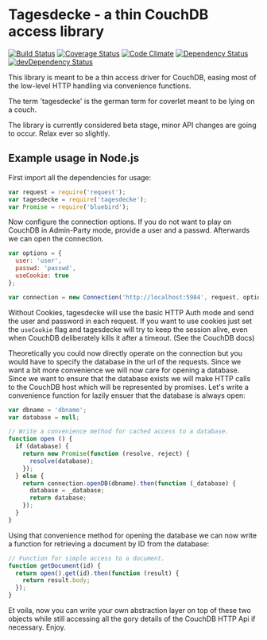 # Tagesdecke - a thin CouchDB access library

[![Build Status](https://travis-ci.org/Prakti/tagesdecke.svg?branch=master)](https://travis-ci.org/Prakti/tagesdecke)
[![Coverage Status](https://img.shields.io/coveralls/Prakti/tagesdecke.svg)](https://coveralls.io/r/Prakti/tagesdecke?branch=master)
[![Code Climate](https://codeclimate.com/github/Prakti/tagesdecke/badges/gpa.svg)](https://codeclimate.com/github/Prakti/tagesdecke)
[![Dependency Status](https://david-dm.org/prakti/tagesdecke.svg)](https://david-dm.org/prakti/tagesdecke)
[![devDependency Status](https://david-dm.org/prakti/tagesdecke/dev-status.svg)](https://david-dm.org/prakti/tagesdecke#info=devDependencies)

This library is meant to be a thin access driver for CouchDB, easing most of
the low-level HTTP handling via convenience functions.

The term 'tagesdecke' is the german term for coverlet meant to be lying on a
couch.

The library is currently considered beta stage, minor API changes are going
to occur. Relax ever so slightly.

## Example usage in Node.js

First import all the dependencies for usage:
```javascript
var request = require('request');
var tagesdecke = require('tagesdecke');
var Promise = require('bluebird');
```

Now configure the connection options. If you do not want to play on CouchDB in
Admin-Party mode, provide a user and a passwd. Afterwards we can open the
connection.

```javascript
var options = {
  user: 'user',
  passwd: 'passwd',
  useCookie: true 
};

var connection = new Connection('http://localhost:5984', request, options);
```

Without Cookies, tagesdecke
will use the basic HTTP Auth mode and send the user and password in each
request. If you want to use cookies just set the `useCookie` flag and
tagesdecke will try to keep the session alive, even when CouchDB deliberately
kills it after a timeout. (See the CouchDB docs)

Theoretically you could now directly operate on the connection but you would
have to specify the database in the url of the requests. Since we want a bit
more convenience we will now care for opening a database. Since we want to
ensure that the database exists we will make HTTP calls to the CouchDB host
which will be represented by promises. Let's write a convenience function for
lazily ensuer that the database is always open:

```javascript
var dbname = 'dbname';
var database = null;

// Write a convenience method for cached access to a database.
function open () {
  if (database) {
    return new Promise(function (resolve, reject) {
      resolve(database);
    });
  } else {
    return connection.openDB(dbname).then(function (_database) {
      database = _database;
      return database;
    });
  }
}
```

Using that convenience method for opening the database we can now write a
function for retrieving a document by ID from the database:

```javascript
// Function for simple access to a document.
function getDocument(id) {
  return open().get(id).then(function (result) {
    return result.body;
  });
}
```

Et voila, now you can write your own abstraction layer on top of these two
objects while still accessing all the gory details of the CouchDB HTTP Api if
necessary. Enjoy.
